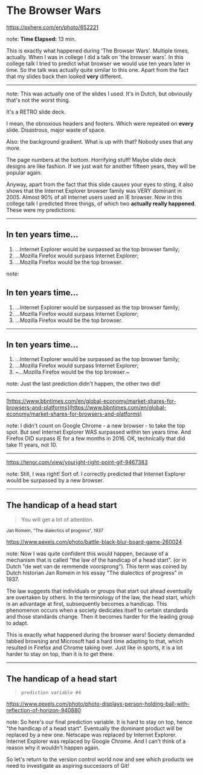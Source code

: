 <!-- .slide: data-background="img/background/usb-sticks.jpg" data-background-color="black" data-background-opacity="0.3" -->

# The Browser Wars

<https://pxhere.com/en/photo/652221> <!-- .element: class="attribution" -->

note:
**Time Elapsed:** 13 min.

This is exactly what happened during 'The Browser Wars'.
Multiple times, actually.
When I was in college I did a talk on 'the browser wars'.
In this college talk I tried to predict what browser we would use ten years later in time.
So the talk was actually quite similar to this one.
Apart from the fact that my slides back then looked **very** different.

---

<!-- .slide: data-background="img/background/the-browser-wars-2005.png" --->

note:
This was actually one of the slides I used.
It's in Dutch, but obviously that's not the worst thing.

It's a RETRO slide deck.

I mean, the obnoxious headers and footers.
Which were repeated on **every** slide. 
Disastrous, major waste of space.
 
Also: the background gradient. 
What is up with that?
Nobody uses that any more.

The page numbers  at the bottom.
Horrifying stuff!
Maybe slide deck designs are like fashion.
If we just wait for another fifteen years, they will be popular again.

Anyway, apart from the fact that this slide causes your eyes to sting, it also shows that the Internet Explorer browser family was VERY dominant in 2005.
Almost 90% of all Internet users used an IE browser.
Now in this college talk I predicted three things, of which two **actually really happened**.
These were my predictions:

---

## In ten years time...

1. ...Internet Explorer would be surpassed as the top browser family;
2. ...Mozilla Firefox would surpass Internet Explorer;
3. ...Mozilla Firefox would be the top browser.

note:

## In ten years time...

1. ...Internet Explorer would be surpassed as the top browser family;
2. ...Mozilla Firefox would surpass Internet Explorer;
3. ...Mozilla Firefox would be the top browser.

---

## In ten years time...

1. ...Internet Explorer would be surpassed as the top browser family;
2. ...Mozilla Firefox would surpass Internet Explorer;
3. ~...Mozilla Firefox would be the top browser.~

note:
Just the last prediction didn't happen, the other two did!

---

<!-- .slide: data-background="img/background/browser-shares-2007-2018.jpg" data-background-size="contain" data-background-color="white" --->

[https://www.bbntimes.com/en/global-economy/market-shares-for-browsers-and-platforms](https://www.bbntimes.com/en/global-economy/market-shares-for-browsers-and-platforms) <!-- .element: class="attribution" -->

note:
I didn't count on Google Chrome - a new browser - to take the top spot.
But see!
Internet Explorer WAS surpassed within ten years time.
And Firefox DID surpass IE for a few months in 2016.
OK, technically that did take 11 years, not 10.

---

<!-- .slide: data-background-video="video/i-was-right.mp4" data-background-video-loop="true" data-background-color="black" data-background-opacity="0.7" -->

<https://tenor.com/view/youright-right-point-gif-9467383> <!-- .element: class="attribution" -->

note:
Still, I was right! 
Sort of.
I correctly predicted that Internet Explorer would be surpassed by a new browser.

---

<!-- .slide: data-background="img/background/chess-champion.jpg" data-background-color="black" data-background-opacity="0.7" --->

## The handicap of a head start

<blockquote class="explanation">
    You will get a lot of attention.
</blockquote>

<small>Jan Romein, "The dialectics of progress", 1937</small>

<https://www.pexels.com/photo/battle-black-blur-board-game-260024> <!-- .element: class="attribution" -->

note:
Now I was quite confident this would happen, because of a mechanism that is called
"the law of the handicap of a head start".
(or in Dutch "de wet van de remmende voorsprong").
This term was coined by Dutch historian Jan Romein in his essay "The dialectics of progress" in 1937.

The law suggests that individuals or groups that start out ahead eventually are overtaken by others. 
In the terminology of the law, the head start, which is an advantage at first, subsequently becomes a handicap.
This phenomenon occurs when a society dedicates itself to certain standards and those standards change. 
Then it becomes harder for the leading group to adapt.

This is exactly what happened during the browser wars!
Society demanded tabbed browsing and Microsoft had a hard time adapting to that, which resulted in Firefox and Chrome taking over.
Just like in sports, it is a lot harder to stay on top, than it is to get there.

---

<!-- .slide: data-background="img/background/crystal-ball.jpg" data-background-color="black" data-background-opacity="0.5" --->

## The handicap of a head start

<blockquote class="explanation">
    <code>prediction variable #4</code>
</blockquote>

<https://www.pexels.com/photo/photo-displays-person-holding-ball-with-reflection-of-horizon-940880> <!-- .element: class="attribution" -->

note:
So here's our final prediction variable.
It is hard to stay on top, hence "the handicap of a head start".
Eventually the dominant product will be replaced by a new one.
Netscape was replaced by Internet Explorer.
Internet Explorer was replaced by Google Chrome.
And I can't think of a reason why it wouldn't happen again.

So let's return to the version control world now and see which products we need to investigate as aspiring successors of Git!
